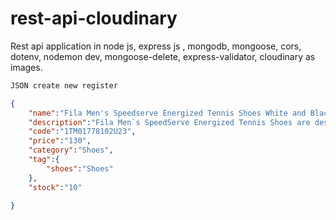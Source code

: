 # rest-api-cloudinary
Rest api application in node js, express js , mongodb, mongoose, cors, dotenv, nodemon dev, mongoose-delete, express-validator, cloudinary as images.

```bash
JSON create new register
```
```json
{
    "name":"Fila Men's Speedserve Energized Tennis Shoes White and Black",
    "description":"Fila Men`s SpeedServe Energized Tennis Shoes are designed to be lighter and more dynamic than the premier Axilus 2.5 Energized. Notable differences include an integral tongue and asymmetrical lacing design.",
    "code":"1TM01778102U23",
    "price":"130",
    "category":"Shoes",
    "tag":{
        "shoes":"Shoes"
    },
    "stock":"10"

}
```
